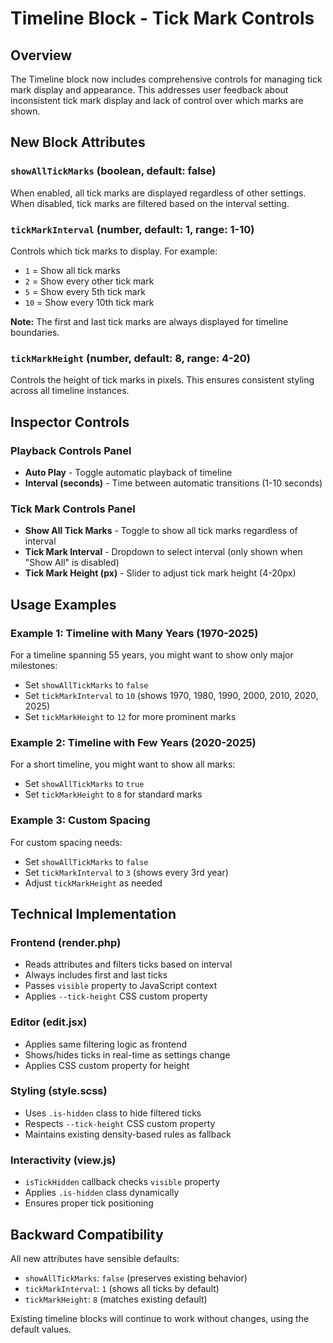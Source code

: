 # Timeline Block - Tick Mark Controls

## Overview

The Timeline block now includes comprehensive controls for managing tick mark display and appearance. This addresses user feedback about inconsistent tick mark display and lack of control over which marks are shown.

## New Block Attributes

### `showAllTickMarks` (boolean, default: false)

When enabled, all tick marks are displayed regardless of other settings. When disabled, tick marks are filtered based on the interval setting.

### `tickMarkInterval` (number, default: 1, range: 1-10)

Controls which tick marks to display. For example:

- `1` = Show all tick marks
- `2` = Show every other tick mark
- `5` = Show every 5th tick mark
- `10` = Show every 10th tick mark

**Note:** The first and last tick marks are always displayed for timeline boundaries.

### `tickMarkHeight` (number, default: 8, range: 4-20)

Controls the height of tick marks in pixels. This ensures consistent styling across all timeline instances.

## Inspector Controls

### Playback Controls Panel

- **Auto Play** - Toggle automatic playback of timeline
- **Interval (seconds)** - Time between automatic transitions (1-10 seconds)

### Tick Mark Controls Panel

- **Show All Tick Marks** - Toggle to show all tick marks regardless of interval
- **Tick Mark Interval** - Dropdown to select interval (only shown when "Show All" is disabled)
- **Tick Mark Height (px)** - Slider to adjust tick mark height (4-20px)

## Usage Examples

### Example 1: Timeline with Many Years (1970-2025)

For a timeline spanning 55 years, you might want to show only major milestones:

- Set `showAllTickMarks` to `false`
- Set `tickMarkInterval` to `10` (shows 1970, 1980, 1990, 2000, 2010, 2020, 2025)
- Set `tickMarkHeight` to `12` for more prominent marks

### Example 2: Timeline with Few Years (2020-2025)

For a short timeline, you might want to show all marks:

- Set `showAllTickMarks` to `true`
- Set `tickMarkHeight` to `8` for standard marks

### Example 3: Custom Spacing

For custom spacing needs:

- Set `showAllTickMarks` to `false`
- Set `tickMarkInterval` to `3` (shows every 3rd year)
- Adjust `tickMarkHeight` as needed

## Technical Implementation

### Frontend (render.php)

- Reads attributes and filters ticks based on interval
- Always includes first and last ticks
- Passes `visible` property to JavaScript context
- Applies `--tick-height` CSS custom property

### Editor (edit.jsx)

- Applies same filtering logic as frontend
- Shows/hides ticks in real-time as settings change
- Applies CSS custom property for height

### Styling (style.scss)

- Uses `.is-hidden` class to hide filtered ticks
- Respects `--tick-height` CSS custom property
- Maintains existing density-based rules as fallback

### Interactivity (view.js)

- `isTickHidden` callback checks `visible` property
- Applies `.is-hidden` class dynamically
- Ensures proper tick positioning

## Backward Compatibility

All new attributes have sensible defaults:

- `showAllTickMarks`: `false` (preserves existing behavior)
- `tickMarkInterval`: `1` (shows all ticks by default)
- `tickMarkHeight`: `8` (matches existing default)

Existing timeline blocks will continue to work without changes, using the default values.
